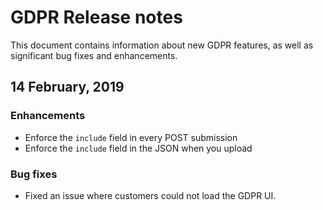 # GDPR Release notes
This document contains information about new GDPR features, as well as significant bug fixes and enhancements.

## 14 February, 2019

### Enhancements
* Enforce the `include` field in every POST submission
* Enforce the `include` field in the JSON when you upload

### Bug fixes
* Fixed an issue where customers could not load the GDPR UI.